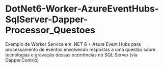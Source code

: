# DotNet6-Worker-AzureEventHubs-SqlServer-Dapper-Processor_Questoes
Exemplo de Worker Service em .NET 6 + Azure Event Hubs para processamento de eventos envolvendo respostas a uma questão sobre tecnologias e gravação dessas ocorrências no SQL Server (via Dapper.Contrib)
